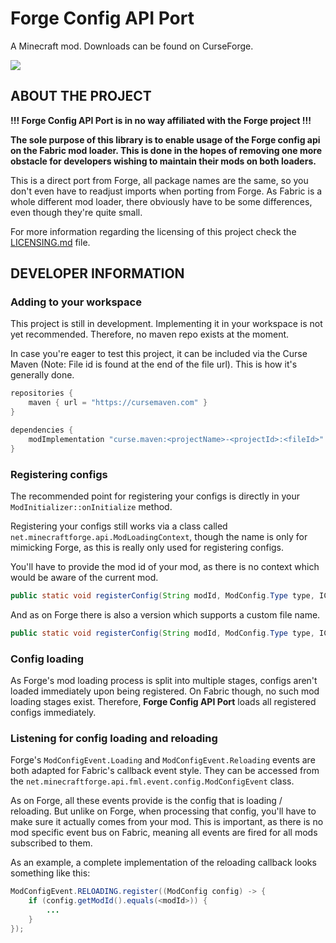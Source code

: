 # Forge Config API Port

A Minecraft mod. Downloads can be found on CurseForge.

![](https://i.imgur.com/DCwxKZU.png)

## ABOUT THE PROJECT
**!!! Forge Config API Port is in no way affiliated with the Forge project !!!**

**The sole purpose of this library is to enable usage of the Forge config api on the Fabric mod loader. This is done in the hopes of removing one more obstacle for developers wishing to maintain their mods on both loaders.**

This is a direct port from Forge, all package names are the same, so you don't even have to readjust imports when porting from Forge.
As Fabric is a whole different mod loader, there obviously have to be some differences, even though they're quite small.

For more information regarding the licensing of this project check the [LICENSING.md](LICENSING.md) file.

## DEVELOPER INFORMATION

### Adding to your workspace
This project is still in development. Implementing it in your workspace is not yet recommended. Therefore, no maven repo exists at the moment.

In case you're eager to test this project, it can be included via the Curse Maven (Note: File id is found at the end of the file url). This is how it's generally done.
```groovy
repositories {
	maven { url = "https://cursemaven.com" }
}

dependencies {
    modImplementation "curse.maven:<projectName>-<projectId>:<fileId>"
}
```

### Registering configs
The recommended point for registering your configs is directly in your `ModInitializer::onInitialize` method.

Registering your configs still works via a class called `net.minecraftforge.api.ModLoadingContext`, though the name is only for mimicking Forge, as this is really only used for registering configs.

You'll have to provide the mod id of your mod, as there is no context which would be aware of the current mod.
```java
public static void registerConfig(String modId, ModConfig.Type type, IConfigSpec<?> spec)
```
And as on Forge there is also a version which supports a custom file name.
```java
public static void registerConfig(String modId, ModConfig.Type type, IConfigSpec<?> spec, String fileName)
```

### Config loading
As Forge's mod loading process is split into multiple stages, configs aren't loaded immediately upon being registered. On Fabric though, no such mod loading stages exist. Therefore, **Forge Config API Port** loads all registered configs immediately.

### Listening for config loading and reloading
Forge's `ModConfigEvent.Loading` and `ModConfigEvent.Reloading` events are both adapted for Fabric's callback event style. They can be accessed from the `net.minecraftforge.api.fml.event.config.ModConfigEvent` class.

As on Forge, all these events provide is the config that is loading / reloading. But unlike on Forge, when processing that config, you'll have to make sure it actually comes from your mod. This is important, as there is no mod specific event bus on Fabric, meaning all events are fired for all mods subscribed to them.

As an example, a complete implementation of the reloading callback looks something like this:
```java
ModConfigEvent.RELOADING.register((ModConfig config) -> {
    if (config.getModId().equals(<modId>)) {
        ...
    }
});
```